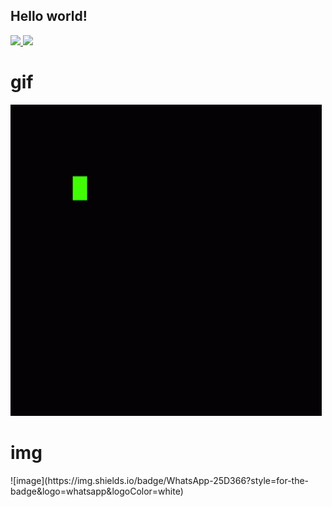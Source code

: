 ## Hello world!
<div>
  <a href="https://github.com/Verdantfe">
  <img height="180em" src="https://github-readme-stats.vercel.app/api?username=Verdantfe&show_icons=true&theme=dracula&include_all_commits=true&count_private=true"/>
  <img height="180em" src="https://github-readme-stats.vercel.app/api/top-langs/?username=Verdantfe&layout=compact&langs_count=10&theme=dracula"/>
  </a>
</div>

# gif

![GIF](https://github.com/Verdantfe/verdantfe/blob/main/gif.gif)


# img
<div>
<a hef="https://wa.me/+5514998366369"> ![image](https://img.shields.io/badge/WhatsApp-25D366?style=for-the-badge&logo=whatsapp&logoColor=white) </a>
</div>


